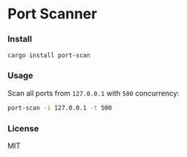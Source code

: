 # Port Scanner

### Install
`cargo install port-scan`

### Usage
Scan all ports from `127.0.0.1` with `500` concurrency:
```bash
port-scan -i 127.0.0.1 -t 500
```

### License
MIT
